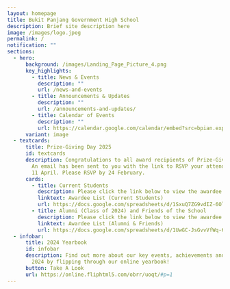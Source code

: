 ```yaml
---
layout: homepage
title: Bukit Panjang Government High School
description: Brief site description here
image: /images/logo.jpeg
permalink: /
notification: ""
sections:
  - hero:
      background: /images/Landing_Page_Picture_4.png
      key_highlights:
        - title: News & Events
          description: ""
          url: /news-and-events
        - title: Announcements & Updates
          description: ""
          url: /announcements-and-updates/
        - title: Calendar of Events
          description: ""
          url: https://calendar.google.com/calendar/embed?src=bpian.experience%40gmail.com&ctz=Asia%2FSingapore
      variant: image
  - textcards:
      title: Prize-Giving Day 2025
      id: textcards
      description: Congratulations to all award recipients of Prize-Giving Day 2025!
        An email has been sent to you with the link to RSVP your attendance on
        11 April. Please RSVP by 24 February.
      cards:
        - title: Current Students
          description: Please click the link below to view the awardee list.
          linktext: Awardee List (Current Students)
          url: https://docs.google.com/spreadsheets/d/1SxuQ7ZG9vdIZ-6Ol_hqmpGjKnv6x4-5YclWDtw8TdRs/edit?gid=0#gid=0
        - title: Alumni (Class of 2024) and Friends of the School
          description: Please click the link below to view the awardee list.
          linktext: Awardee List (Alumni & Friends)
          url: https://docs.google.com/spreadsheets/d/1UwGC-JsGvvVfWq-6OClemahis8_1mZXhcr5ZsLP37tU/edit?gid=0#gid=0
  - infobar:
      title: 2024 Yearbook
      id: infobar
      description: Find out more about our key events, achievements and milestones in
        2024 by flipping through our online yearbook!
      button: Take A Look
      url: https://online.fliphtml5.com/obrr/uoqt/#p=1
---
```

